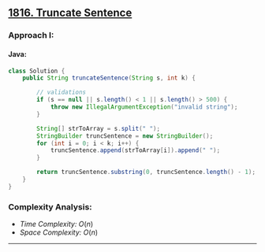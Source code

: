 ## [1816. Truncate Sentence](https://leetcode.com/problems/truncate-sentence/)

### Approach I: 

#### Java:
```java
class Solution {
    public String truncateSentence(String s, int k) {

        // validations
        if (s == null || s.length() < 1 || s.length() > 500) {
            throw new IllegalArgumentException("invalid string");
        }

        String[] strToArray = s.split(" ");
        StringBuilder truncSentence = new StringBuilder();
        for (int i = 0; i < k; i++) {
            truncSentence.append(strToArray[i]).append(" ");
        }

        return truncSentence.substring(0, truncSentence.length() - 1);
    }
}
```

[//]: # (#### Go:)

[//]: # (```go)

[//]: # (func solution&#40;&#41; {)

[//]: # ()
[//]: # (})

[//]: # (```)

### Complexity Analysis:

- *Time Complexity:* $O(n)$
- *Space Complexity:* $O(n)$

---


